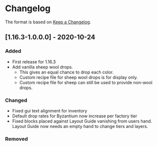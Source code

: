 # Changelog

The format is based on [Keep a Changelog](https://keepachangelog.com/en/1.0.0/).

## [1.16.3-1.0.0.0] - 2020-10-24
### Added
- First release for 1.16.3
- Add vanilla sheep wool drops. 
  - This gives an equal chance to drop each color.
  - Custom recipe file for sheep wool drops is for display only.
  - Custom recipe file for sheep can still be used to provide non-wool drops.
### Changed
- Fixed gui text alignment for inventory
- Default drop rates for Byzantium now increase per factory tier
- Fixed blocks placed against Layout Guide vanishing from users hand. Layout Guide now needs an empty hand to change tiers and layers.
### Removed




